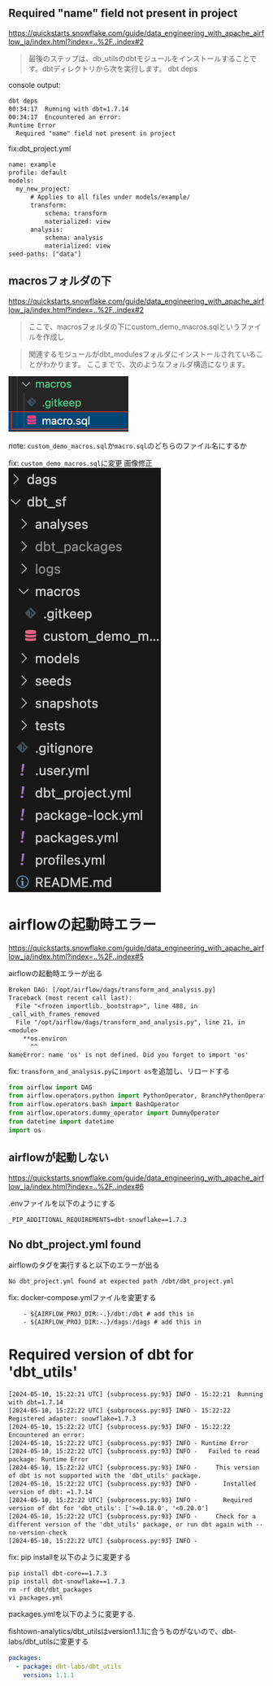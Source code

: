 


## Required "name" field not present in project

https://quickstarts.snowflake.com/guide/data_engineering_with_apache_airflow_ja/index.html?index=..%2F..index#2


> 最後のステップは、db_utilsのdbtモジュールをインストールすることです。dbtディレクトリから次を実行します。
> dbt deps


console output:
```
dbt deps
00:34:17  Running with dbt=1.7.14
00:34:17  Encountered an error:
Runtime Error
  Required "name" field not present in project
```

fix:dbt_project.yml
```
name: example
profile: default
models:
  my_new_project:
      # Applies to all files under models/example/
      transform:
          schema: transform
          materialized: view
      analysis:
          schema: analysis
          materialized: view
seed-paths: ["data"]   
```

## macrosフォルダの下

https://quickstarts.snowflake.com/guide/data_engineering_with_apache_airflow_ja/index.html?index=..%2F..index#2


> ここで、macrosフォルダの下にcustom_demo_macros.sqlというファイルを作成し

> 関連するモジュールがdbt_modulesフォルダにインストールされていることがわかります。
> ここまでで、次のようなフォルダ構造になります。

![](pic/2024-05-08-09-44-04.png)

note: `custom_demo_macros.sql`か`macro.sql`のどちらのファイル名にするか

fix: `custom_demo_macros.sql`に変更
画像修正
![](pic/2024-05-08-09-41-11.png)



# airflowの起動時エラー

https://quickstarts.snowflake.com/guide/data_engineering_with_apache_airflow_ja/index.html?index=..%2F..index#5

airflowの起動時エラーが出る
```
Broken DAG: [/opt/airflow/dags/transform_and_analysis.py]
Traceback (most recent call last):
  File "<frozen importlib._bootstrap>", line 488, in _call_with_frames_removed
  File "/opt/airflow/dags/transform_and_analysis.py", line 21, in <module>
    **os.environ
      ^^
NameError: name 'os' is not defined. Did you forget to import 'os'
```

fix: `transform_and_analysis.py`に`import os`を追加し、リロードする
```python
from airflow import DAG
from airflow.operators.python import PythonOperator, BranchPythonOperator
from airflow.operators.bash import BashOperator
from airflow.operators.dummy_operator import DummyOperator
from datetime import datetime
import os
```


## airflowが起動しない

https://quickstarts.snowflake.com/guide/data_engineering_with_apache_airflow_ja/index.html?index=..%2F..index#6 

.envファイルを以下のようにする
```
_PIP_ADDITIONAL_REQUIREMENTS=dbt-snowflake==1.7.3
```


## No dbt_project.yml found 

airflowのタグを実行すると以下のエラーが出る
```
No dbt_project.yml found at expected path /dbt/dbt_project.yml
```

fix: docker-compose.ymlファイルを変更する
```
    - ${AIRFLOW_PROJ_DIR:-.}/dbt:/dbt # add this in
    - ${AIRFLOW_PROJ_DIR:-.}/dags:/dags # add this in
```

# Required version of dbt for 'dbt_utils'

```
[2024-05-10, 15:22:21 UTC] {subprocess.py:93} INFO - 15:22:21  Running with dbt=1.7.14
[2024-05-10, 15:22:22 UTC] {subprocess.py:93} INFO - 15:22:22  Registered adapter: snowflake=1.7.3
[2024-05-10, 15:22:22 UTC] {subprocess.py:93} INFO - 15:22:22  Encountered an error:
[2024-05-10, 15:22:22 UTC] {subprocess.py:93} INFO - Runtime Error
[2024-05-10, 15:22:22 UTC] {subprocess.py:93} INFO -   Failed to read package: Runtime Error
[2024-05-10, 15:22:22 UTC] {subprocess.py:93} INFO -     This version of dbt is not supported with the 'dbt_utils' package.
[2024-05-10, 15:22:22 UTC] {subprocess.py:93} INFO -       Installed version of dbt: =1.7.14
[2024-05-10, 15:22:22 UTC] {subprocess.py:93} INFO -       Required version of dbt for 'dbt_utils': ['>=0.18.0', '<0.20.0']
[2024-05-10, 15:22:22 UTC] {subprocess.py:93} INFO -     Check for a different version of the 'dbt_utils' package, or run dbt again with --no-version-check
[2024-05-10, 15:22:22 UTC] {subprocess.py:93} INFO - 
```

fix: pip installを以下のように変更する
```
pip install dbt-core==1.7.3
pip install dbt-snowflake==1.7.3
rm -rf dbt/dbt_packages
vi packages.yml
```

packages.ymlを以下のように変更する.

fishtown-analytics/dbt_utilsはversion1.1.1に合うものがないので、dbt-labs/dbt_utilsに変更する

```packages.yml
packages:
  - package: dbt-labs/dbt_utils
    version: 1.1.1
```


